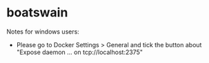 # boatswain
Notes for windows users:
- Please go to Docker Settings > General and tick the button about "Expose daemon ... on tcp://localhost:2375"

